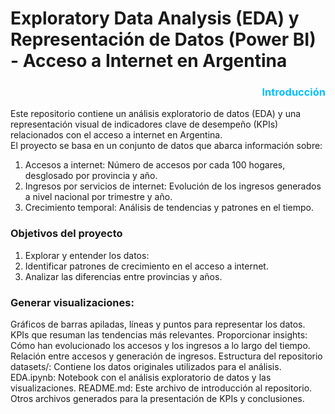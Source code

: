 <style> .li { list-style-type: circle;  } </style>
# Exploratory Data Analysis (EDA) y Representación de Datos (Power BI) - Acceso a Internet en Argentina

<h3 style="color:#00BFFF; text-align:right;">Introducción</h3>

Este repositorio contiene un análisis exploratorio de datos (EDA) y una representación visual de indicadores clave de desempeño (KPIs) relacionados con el acceso a internet en Argentina.<br> El proyecto se basa en un conjunto de datos que abarca información sobre:<br>
<ol>
<li>Accesos a internet: Número de accesos por cada 100 hogares, desglosado por provincia y año.</li>
<li>Ingresos por servicios de internet: Evolución de los ingresos generados a nivel nacional por trimestre y año.</li>
<li>Crecimiento temporal: Análisis de tendencias y patrones en el tiempo.</li>
</ol>
<h3>Objetivos del proyecto</h3>
<ol>
<li>Explorar y entender los datos:</li>
<li>Identificar patrones de crecimiento en el acceso a internet.</li>
<li>Analizar las diferencias entre provincias y años.</li>
</ol>
<h3>Generar visualizaciones:</h3>
Gráficos de barras apiladas, líneas y puntos para representar los datos.
KPIs que resuman las tendencias más relevantes.
Proporcionar insights:
Cómo han evolucionado los accesos y los ingresos a lo largo del tiempo.
Relación entre accesos y generación de ingresos.
Estructura del repositorio
datasets/: Contiene los datos originales utilizados para el análisis.
EDA.ipynb: Notebook con el análisis exploratorio de datos y las visualizaciones.
README.md: Este archivo de introducción al repositorio.
Otros archivos generados para la presentación de KPIs y conclusiones.

